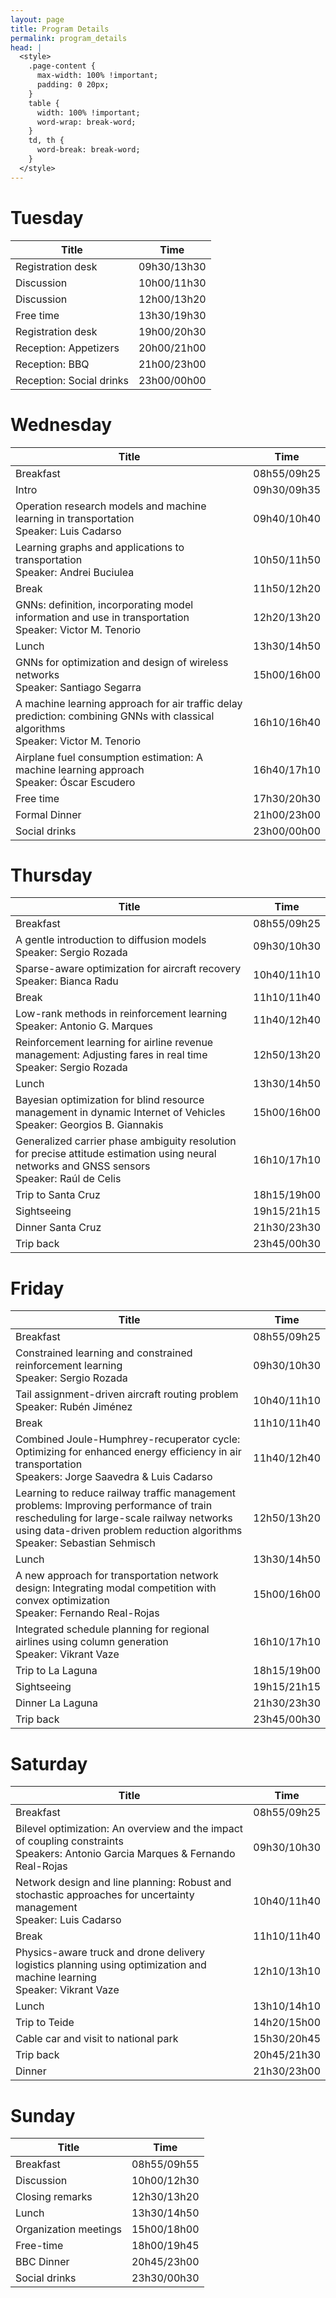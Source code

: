 ```yaml
---
layout: page
title: Program Details
permalink: program_details
head: |
  <style>
    .page-content {
      max-width: 100% !important;
      padding: 0 20px;
    }
    table {
      width: 100% !important;
      word-wrap: break-word;
    }
    td, th {
      word-break: break-word;
    }
  </style>
---
```


# Tuesday

| Title                                                                                                    | Time         |
|----------------------------------------------------------------------------------------------------------|--------------|
| Registration desk                                                                                        | 09h30/13h30  |
| Discussion                                                                                               | 10h00/11h30  |
| Discussion                                                                                               | 12h00/13h20  |
| Free time                                                                                                | 13h30/19h30  |
| Registration desk                                                                                        | 19h00/20h30  |
| Reception: Appetizers	                                                                                   | 20h00/21h00  |
| Reception: BBQ	                                                                                         | 21h00/23h00  |
| Reception: Social drinks                                                                               	 | 23h00/00h00  |


# Wednesday

| Title                                                                                                    | Time         |
|----------------------------------------------------------------------------------------------------------|--------------|
| Breakfast                                                                                               | 08h55/09h25  |
| Intro                                                                                                   | 09h30/09h35  |
| Operation research models and machine learning in transportation <br>Speaker: Luis Cadarso               | 09h40/10h40  |
| Learning graphs and applications to transportation <br>Speaker: Andrei Buciulea                          | 10h50/11h50  |
| Break                                                                                                   | 11h50/12h20  |
| GNNs: definition, incorporating model information and use in transportation <br>Speaker: Victor M. Tenorio | 12h20/13h20  |
| Lunch                                                                                                   | 13h30/14h50  |
| GNNs for optimization and design of wireless networks <br>Speaker: Santiago Segarra                      | 15h00/16h00  |
| A machine learning approach for air traffic delay prediction: combining GNNs with classical algorithms <br>Speaker: Victor M. Tenorio | 16h10/16h40  |
| Airplane fuel consumption estimation: A machine learning approach <br>Speaker: Óscar Escudero            | 16h40/17h10  |
| Free time                                                                                               | 17h30/20h30  |
| Formal Dinner                                                                                           | 21h00/23h00  |
| Social drinks                                                                                           | 23h00/00h00  |

# Thursday

| Title                                                                                                      | Time         |
|------------------------------------------------------------------------------------------------------------|--------------|
| Breakfast                                                                                                 | 08h55/09h25  |
| A gentle introduction to diffusion models <br>Speaker: Sergio Rozada                                        | 09h30/10h30  |
| Sparse-aware optimization for aircraft recovery​ <br>Speaker: Bianca Radu                                   | 10h40/11h10  |
| Break                                                                                                     | 11h10/11h40  |
| Low-rank methods in reinforcement learning <br>Speaker: Antonio G. Marques                                  | 11h40/12h40  |
| Reinforcement learning for airline revenue management: Adjusting fares in real time <br>Speaker: Sergio Rozada | 12h50/13h20  |
| Lunch                                                                                                     | 13h30/14h50  |
| Bayesian optimization for blind resource management in dynamic Internet of Vehicles <br>Speaker: Georgios B. Giannakis | 15h00/16h00  |
| Generalized carrier phase ambiguity resolution for precise attitude estimation using neural networks and GNSS sensors <br>Speaker: Raúl de Celis | 16h10/17h10  |
| Trip to Santa Cruz                                                                                        | 18h15/19h00  |
| Sightseeing                                                                                               | 19h15/21h15  |
| Dinner Santa Cruz                                                                                         | 21h30/23h30  |
| Trip back                                                                                                 | 23h45/00h30  |

# Friday

| Title                                                                                                         | Time         |
|-----------------------------------------------------------------------------------------------------------------|--------------|
| Breakfast                                                                                                      | 08h55/09h25  |
| Constrained learning and constrained reinforcement learning <br>Speaker: Sergio Rozada                           | 09h30/10h30  |
| Tail assignment-driven aircraft routing problem <br>Speaker: Rubén Jiménez                                       | 10h40/11h10  |
| Break                                                                                                          | 11h10/11h40  |
| Combined Joule-Humphrey-recuperator cycle: Optimizing for enhanced energy efficiency in air transportation <br>Speakers: Jorge Saavedra & Luis Cadarso | 11h40/12h40  |
| Learning to reduce railway traffic management problems: Improving performance of train rescheduling for large-scale railway networks using data-driven problem reduction algorithms <br>Speaker: Sebastian Sehmisch | 12h50/13h20  |
| Lunch                                                                                                          | 13h30/14h50  |
| A new approach for transportation network design: Integrating modal competition with convex optimization <br>Speaker: Fernando Real-Rojas | 15h00/16h00  |
| Integrated schedule planning for regional airlines using column generation <br>Speaker: Vikrant Vaze            | 16h10/17h10  |
| Trip to La Laguna                                                                                              | 18h15/19h00  |
| Sightseeing                                                                                                    | 19h15/21h15  |
| Dinner La Laguna                                                                                               | 21h30/23h30  |
| Trip back                                                                                                      | 23h45/00h30  |


# Saturday

| Title                                                                                                     | Time         |
|-----------------------------------------------------------------------------------------------------------|--------------|
| Breakfast                                                                                                  | 08h55/09h25  |
| Bilevel optimization: An overview and the impact of coupling constraints <br>Speakers: Antonio Garcia Marques & Fernando Real-Rojas | 09h30/10h30  |
| Network design and line planning: Robust and stochastic approaches for uncertainty management <br>Speaker: Luis Cadarso  | 10h40/11h40  |
| Break                                                                                                      | 11h10/11h40  |
| Physics-aware truck and drone delivery logistics planning using optimization and machine learning <br>Speaker: Vikrant Vaze | 12h10/13h10  |
| Lunch                                                                                                      | 13h10/14h10  |
| Trip to Teide	                                                                                             | 14h20/15h00  |
| Cable car and visit to national park                                                                       |	15h30/20h45 |
| Trip back	                                                                                                 | 20h45/21h30  |
| Dinner	                                                                                                   | 21h30/23h00  |

# Sunday

| Title                                                                                                                   | Time         |
|--------------------------------------------------------------------------------------------------------------------------|--------------|
| Breakfast                                                                                                                | 08h55/09h55  |
| Discussion                                                                                                               | 10h00/12h30  |
| Closing remarks                                                                                                          | 12h30/13h20  |
| Lunch                                                                                                                    | 13h30/14h50  |
| Organization meetings                                                                                                    | 15h00/18h00  |
| Free-time                                                                                                                | 18h00/19h45  |
| BBC Dinner                                                                                                               | 20h45/23h00  |
| Social drinks                                                                                                            | 23h30/00h30  |
